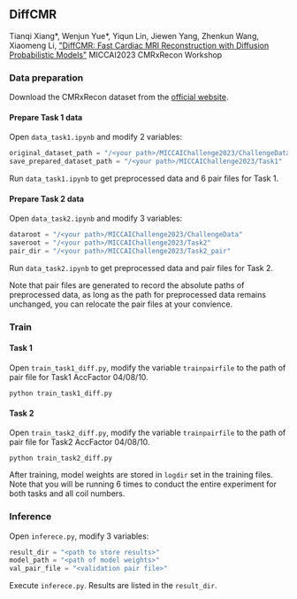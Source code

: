 ## DiffCMR

Tianqi Xiang*, Wenjun Yue*, Yiqun Lin, Jiewen Yang, Zhenkun Wang, Xiaomeng Li,  ["DiffCMR: Fast Cardiac MRI Reconstruction with Diffusion Probabilistic Models"](https://arxiv.org/abs/2312.04853) MICCAI2023 CMRxRecon Workshop

### Data preparation

Download the CMRxRecon dataset from the [official website](https://cmrxrecon.github.io/Challenge.html).

#### Prepare Task 1 data

Open `data_task1.ipynb` and modify 2 variables:

```python
original_dataset_path = "/<your path>/MICCAIChallenge2023/ChallengeData"
save_prepared_dataset_path = "/<your path>/MICCAIChallenge2023/Task1"
```

Run `data_task1.ipynb` to get preprocessed data and 6 pair files for Task 1.

#### Prepare Task 2 data

Open `data_task2.ipynb` and modify 3 variables:

```python
dataroot = "/<your path>/MICCAIChallenge2023/ChallengeData"
saveroot = "/<your path>/MICCAIChallenge2023/Task2"
pair_dir = "/<your path>/MICCAIChallenge2023/Task2_pair"
```

Run `data_task2.ipynb` to get preprocessed data and pair files for Task 2.

Note that pair files are generated to record the absolute paths of preprocessed data, as long as the path for preprocessed data remains unchanged, you can relocate the pair files at your convience.

### Train

#### Task 1

Open `train_task1_diff.py`, modify the variable `trainpairfile` to the path of pair file for Task1 AccFactor 04/08/10.

```shell
python train_task1_diff.py
```

#### Task 2

Open `train_task2_diff.py`, modify the variable `trainpairfile` to the path of pair file for Task2 AccFactor 04/08/10.

```shell
python train_task2_diff.py
```

After training, model weights are stored in `logdir` set in the training files. Note that you will be running 6 times to conduct the entire experiment for both tasks and all coil numbers.

### Inference

Open `inferece.py`, modify 3 variables:

```python
result_dir = "<path to store results>"
model_path = "<path of model weights>"
val_pair_file = "<validation pair file>"
```

Execute `inferece.py`. Results are listed in the `result_dir`.
